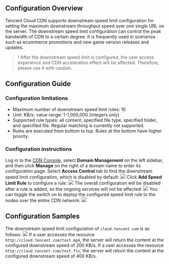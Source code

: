 
## Configuration Overview

Tencent Cloud CDN supports downstream speed limit configuration for setting the maximum downstream throughput speed over one single URL on the server.
The downstream speed limit configuration can control the peak bandwidth of CDN to a certain degree. It is frequently used in scenarios such as ecommerce promotions and new game version releases and updates.

>! After the downstream speed limit is configured, the user access experience and CDN acceleration effect will be affected. Therefore, please use it with caution.

## Configuration Guide

### Configuration limitations

- Maximum number of downstream speed limit rules: 10
- Unit: KB/s; value range: 1-1,000,000 (integers only)
- Supported rule types: all content, specified file type, specified folder, and specified file. Regular matching is currently not supported.
- Rules are executed from bottom to top. Rules at the bottom have higher priority.

### Configuration instructions

Log in to the [CDN Console](https://console.cloud.tencent.com/cdn), select **Domain Management** on the left sidebar, and then click **Manage** on the right of a domain name to enter its configuration page. Select **Access Control** tab to find the downstream speed limit configuration, which is disabled by default:
![](https://main.qcloudimg.com/raw/c9ea85be753b60096b8088b048ac626a.png)
Click **Add Speed Limit Rule** to configure a rule:
![](https://main.qcloudimg.com/raw/02e033c829da553acc5eeb9bca864528.png)
The overall configuration will be disabled after a rule is added, so the ongoing services will not be affected:
![](https://main.qcloudimg.com/raw/e0006ace8527cc13c381666b22f21790.png)
You can toggle the switch on to deploy the configured speed limit rule to the nodes over the entire CDN network:
![](https://main.qcloudimg.com/raw/4b9685cb889210accb67d11f1b389ae8.png)

## Configuration Samples

The downstream speed limit configuration of `cloud.tencent.com` is as follows:
![](https://main.qcloudimg.com/raw/7ee9a5167aa054c8e99c15267e38eba3.png)
If a user accesses the resource `http://cloud.tencent.com/test.mp4`, the server will return the content at the configured downstream speed of 200 KB/s.
If a user accesses the resource `http://cloud.tencent.com/test.flv`, the server will return the content at the configured downstream speed of 400 KB/s.
